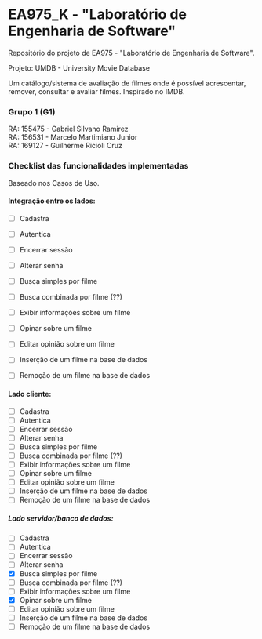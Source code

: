 # EA975_K - "Laboratório de Engenharia de Software"
Repositório do projeto de EA975 - "Laboratório de Engenharia de Software".

Projeto: UMDB - University Movie Database 

Um catálogo/sistema de avaliação de filmes onde é possível acrescentar, 
remover, consultar e avaliar filmes. Inspirado no IMDB.


### Grupo 1 (G1)
RA: 155475 - Gabriel Silvano Ramirez\
RA: 156531 - Marcelo Martimiano Junior\
RA: 169127 - Guilherme Ricioli Cruz


### Checklist das funcionalidades implementadas

Baseado nos Casos de Uso.

#### Integração entre os lados: 

- [ ] Cadastra
- [ ] Autentica
- [ ] Encerrar sessão
- [ ] Alterar senha
- [ ] Busca simples por filme
- [ ] Busca combinada por filme (??)
- [ ] Exibir informações sobre um filme
- [ ] Opinar sobre um filme
- [ ] Editar opinião sobre um filme
- [ ] Inserção de um filme na base de dados
- [ ] Remoção de um filme na base de dados


#### Lado cliente:

- [ ] Cadastra
- [ ] Autentica
- [ ] Encerrar sessão
- [ ] Alterar senha
- [ ] Busca simples por filme
- [ ] Busca combinada por filme (??)
- [ ] Exibir informações sobre um filme
- [ ] Opinar sobre um filme
- [ ] Editar opinião sobre um filme
- [ ] Inserção de um filme na base de dados
- [ ] Remoção de um filme na base de dados

##### Lado servidor/banco de dados:

- [ ] Cadastra
- [ ] Autentica
- [ ] Encerrar sessão
- [ ] Alterar senha
- [x] Busca simples por filme
- [ ] Busca combinada por filme (??)
- [ ] Exibir informações sobre um filme
- [x] Opinar sobre um filme
- [ ] Editar opinião sobre um filme
- [ ] Inserção de um filme na base de dados
- [ ] Remoção de um filme na base de dados
